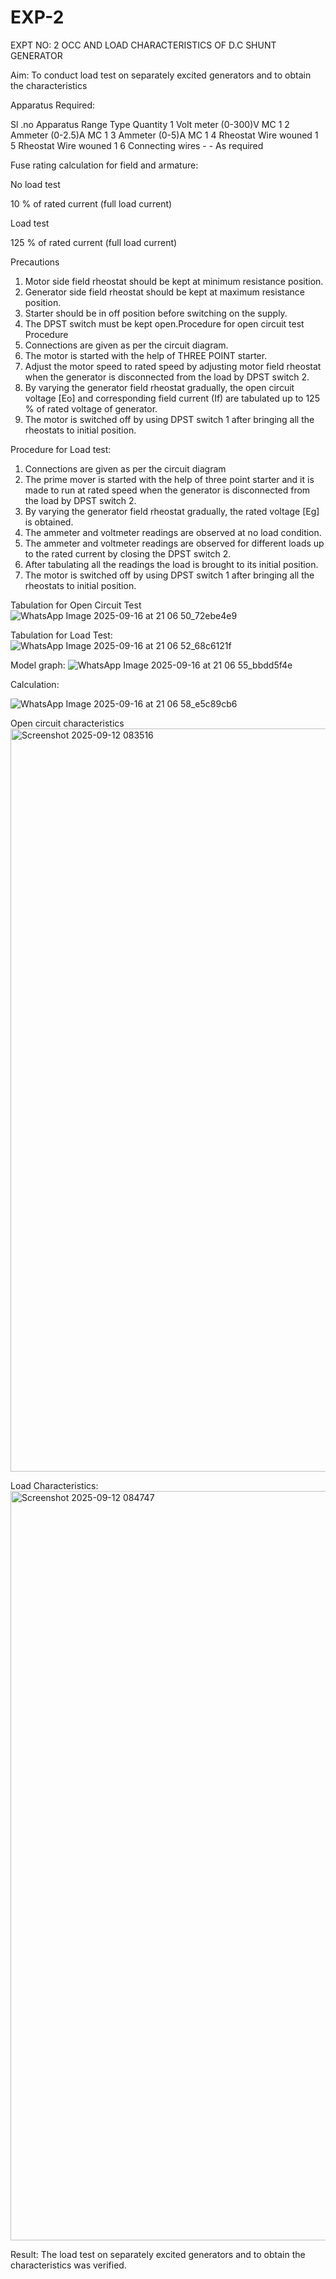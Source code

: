 # EXP-2
EXPT NO: 2 OCC AND LOAD CHARACTERISTICS OF D.C SHUNT GENERATOR

Aim:
To conduct load test on separately excited generators and to obtain the characteristics

Apparatus Required:

Sl .no	Apparatus	Range	Type	Quantity
1	Volt meter	(0-300)V	MC	1
2	Ammeter	(0-2.5)A	MC	1
3	Ammeter	(0-5)A	MC	1
4	Rheostat		Wire wouned	1
5	Rheostat		Wire wouned	1
6	Connecting wires	-	-	As required

Fuse rating calculation for field and armature:

No load test

10 % of rated current (full load current)

Load test

125 % of rated current (full load current)

Precautions

1.   Motor side field rheostat should be kept at minimum resistance position.
2.   Generator side field rheostat should be kept at maximum resistance position.
3.   Starter should be in off position before switching on the supply.
4.   The DPST switch must be kept open.Procedure for open circuit test
Procedure
1.   Connections are given as per the circuit diagram.
2.   The motor is started with the help of THREE POINT starter.
3.   Adjust the motor speed to rated speed by adjusting motor field rheostat when the generator is disconnected from the load by DPST switch 2.
4.   By  varying  the  generator  field  rheostat  gradually,  the  open  circuit  voltage  [Eo]  and corresponding field current (If) are tabulated up to 125 % of rated voltage of generator.
5.   The motor is switched off by using DPST switch 1 after bringing all the rheostats to initial position.

Procedure for Load test:

1.   Connections are given as per the circuit diagram
2.   The prime mover is started with the help of three point starter and it is made to run at rated speed when the generator is disconnected from the load by DPST switch 2.
3.   By varying the generator field rheostat gradually, the rated voltage [Eg] is obtained.
4.   The ammeter and voltmeter readings are observed at no load condition.
5.   The ammeter and voltmeter readings are observed for different loads up to the rated current by closing the DPST switch 2.
6.   After tabulating all the readings the load is brought to its initial position.
7.   The motor is switched off by using DPST switch 1 after bringing all the rheostats to initial position.

Tabulation for Open Circuit Test
![WhatsApp Image 2025-09-16 at 21 06 50_72ebe4e9](https://github.com/user-attachments/assets/89f3d171-64f7-4d84-b5b2-9284451a06b0)

Tabulation for Load Test:
![WhatsApp Image 2025-09-16 at 21 06 52_68c6121f](https://github.com/user-attachments/assets/bb5f1714-0710-4fa5-bebc-def11fed07b0)

Model graph:
![WhatsApp Image 2025-09-16 at 21 06 55_bbdd5f4e](https://github.com/user-attachments/assets/cb1983cb-1769-4e26-bc86-efe11ad1f733)

Calculation: 

![WhatsApp Image 2025-09-16 at 21 06 58_e5c89cb6](https://github.com/user-attachments/assets/8ab86a19-7689-47c7-bcb0-caa632fb4552)

Open circuit characteristics
<img width="1915" height="1189" alt="Screenshot 2025-09-12 083516" src="https://github.com/user-attachments/assets/71d9a858-5018-4072-8745-99bf638eda69" />

  
Load Characteristics:
<img width="1919" height="1199" alt="Screenshot 2025-09-12 084747" src="https://github.com/user-attachments/assets/cc21fed6-935c-4ba2-bd58-f051cd33fdf2" />

 
Result:
The load test on separately excited generators and to obtain the characteristics was verified.
